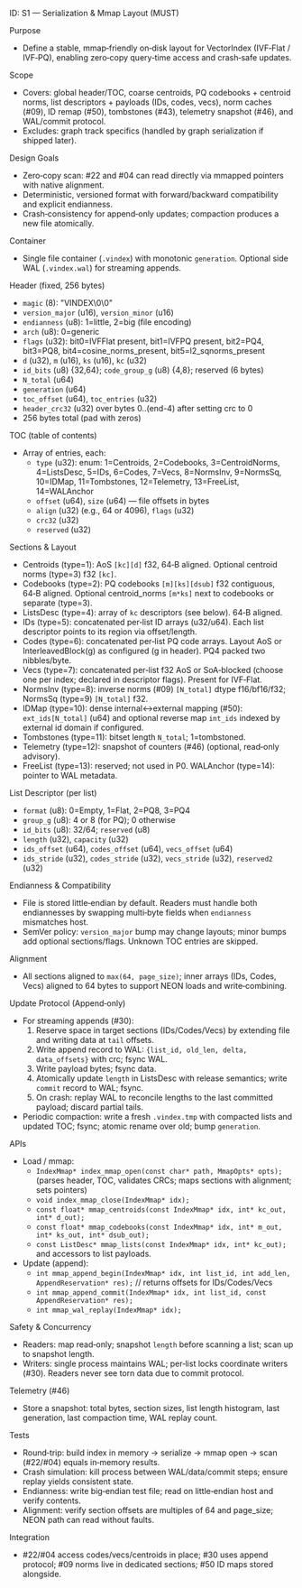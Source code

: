 ID: S1 — Serialization & Mmap Layout (MUST)

Purpose
- Define a stable, mmap‑friendly on‑disk layout for VectorIndex (IVF‑Flat / IVF‑PQ), enabling zero‑copy query‑time access and crash‑safe updates.

Scope
- Covers: global header/TOC, coarse centroids, PQ codebooks + centroid norms, list descriptors + payloads (IDs, codes, vecs), norm caches (#09), ID remap (#50), tombstones (#43), telemetry snapshot (#46), and WAL/commit protocol.
- Excludes: graph track specifics (handled by graph serialization if shipped later).

Design Goals
- Zero‑copy scan: #22 and #04 can read directly via mmapped pointers with native alignment.
- Deterministic, versioned format with forward/backward compatibility and explicit endianness.
- Crash‑consistency for append‑only updates; compaction produces a new file atomically.

Container
- Single file container (`.vindex`) with monotonic `generation`. Optional side WAL (`.vindex.wal`) for streaming appends.

Header (fixed, 256 bytes)
- `magic` (8): "VINDEX\0\0"
- `version_major` (u16), `version_minor` (u16)
- `endianness` (u8): 1=little, 2=big (file encoding)
- `arch` (u8): 0=generic
- `flags` (u32): bit0=IVFFlat present, bit1=IVFPQ present, bit2=PQ4, bit3=PQ8, bit4=cosine_norms_present, bit5=l2_sqnorms_present
- `d` (u32), `m` (u16), `ks` (u16), `kc` (u32)
- `id_bits` (u8) {32,64}; `code_group_g` (u8) {4,8}; reserved (6 bytes)
- `N_total` (u64)
- `generation` (u64)
- `toc_offset` (u64), `toc_entries` (u32)
- `header_crc32` (u32) over bytes 0..(end-4) after setting crc to 0
- 256 bytes total (pad with zeros)

TOC (table of contents)
- Array of entries, each:
  - `type` (u32): enum: 1=Centroids, 2=Codebooks, 3=CentroidNorms, 4=ListsDesc, 5=IDs, 6=Codes, 7=Vecs, 8=NormsInv, 9=NormsSq, 10=IDMap, 11=Tombstones, 12=Telemetry, 13=FreeList, 14=WALAnchor
  - `offset` (u64), `size` (u64) — file offsets in bytes
  - `align` (u32) (e.g., 64 or 4096), `flags` (u32)
  - `crc32` (u32)
  - `reserved` (u32)

Sections & Layout
- Centroids (type=1): AoS `[kc][d]` f32, 64‑B aligned. Optional centroid norms (type=3) f32 `[kc]`.
- Codebooks (type=2): PQ codebooks `[m][ks][dsub]` f32 contiguous, 64‑B aligned. Optional centroid_norms `[m*ks]` next to codebooks or separate (type=3).
- ListsDesc (type=4): array of `kc` descriptors (see below). 64‑B aligned.
- IDs (type=5): concatenated per‑list ID arrays (u32/u64). Each list descriptor points to its region via offset/length.
- Codes (type=6): concatenated per‑list PQ code arrays. Layout AoS or InterleavedBlock(g) as configured (g in header). PQ4 packed two nibbles/byte.
- Vecs (type=7): concatenated per‑list f32 AoS or SoA‑blocked (choose one per index; declared in descriptor flags). Present for IVF‑Flat.
- NormsInv (type=8): inverse norms (#09) `[N_total]` dtype f16/bf16/f32; NormsSq (type=9) `[N_total]` f32.
- IDMap (type=10): dense internal↔external mapping (#50): `ext_ids[N_total]` (u64) and optional reverse map `int_ids` indexed by external id domain if configured.
- Tombstones (type=11): bitset length `N_total`; 1=tombstoned.
- Telemetry (type=12): snapshot of counters (#46) (optional, read‑only advisory).
- FreeList (type=13): reserved; not used in P0. WALAnchor (type=14): pointer to WAL metadata.

List Descriptor (per list)
- `format` (u8): 0=Empty, 1=Flat, 2=PQ8, 3=PQ4
- `group_g` (u8): 4 or 8 (for PQ); 0 otherwise
- `id_bits` (u8): 32/64; `reserved` (u8)
- `length` (u32), `capacity` (u32)
- `ids_offset` (u64), `codes_offset` (u64), `vecs_offset` (u64)
- `ids_stride` (u32), `codes_stride` (u32), `vecs_stride` (u32), `reserved2` (u32)

Endianness & Compatibility
- File is stored little‑endian by default. Readers must handle both endiannesses by swapping multi‑byte fields when `endianness` mismatches host.
- SemVer policy: `version_major` bump may change layouts; minor bumps add optional sections/flags. Unknown TOC entries are skipped.

Alignment
- All sections aligned to `max(64, page_size)`; inner arrays (IDs, Codes, Vecs) aligned to 64 bytes to support NEON loads and write‑combining.

Update Protocol (Append‑only)
- For streaming appends (#30):
  1) Reserve space in target sections (IDs/Codes/Vecs) by extending file and writing data at `tail` offsets.
  2) Write append record to WAL: `{list_id, old_len, delta, data_offsets}` with crc; fsync WAL.
  3) Write payload bytes; fsync data.
  4) Atomically update `length` in ListsDesc with release semantics; write `commit` record to WAL; fsync.
  5) On crash: replay WAL to reconcile lengths to the last committed payload; discard partial tails.
- Periodic compaction: write a fresh `.vindex.tmp` with compacted lists and updated TOC; fsync; atomic rename over old; bump `generation`.

APIs
- Load / mmap:
  - `IndexMmap* index_mmap_open(const char* path, MmapOpts* opts);` (parses header, TOC, validates CRCs; maps sections with alignment; sets pointers)
  - `void index_mmap_close(IndexMmap* idx);`
  - `const float* mmap_centroids(const IndexMmap* idx, int* kc_out, int* d_out);`
  - `const float* mmap_codebooks(const IndexMmap* idx, int* m_out, int* ks_out, int* dsub_out);`
  - `const ListDesc* mmap_lists(const IndexMmap* idx, int* kc_out);` and accessors to list payloads.
- Update (append):
  - `int mmap_append_begin(IndexMmap* idx, int list_id, int add_len, AppendReservation* res);` // returns offsets for IDs/Codes/Vecs
  - `int mmap_append_commit(IndexMmap* idx, int list_id, const AppendReservation* res);`
  - `int mmap_wal_replay(IndexMmap* idx);`

Safety & Concurrency
- Readers: map read‑only; snapshot `length` before scanning a list; scan up to snapshot length.
- Writers: single process maintains WAL; per‑list locks coordinate writers (#30). Readers never see torn data due to commit protocol.

Telemetry (#46)
- Store a snapshot: total bytes, section sizes, list length histogram, last generation, last compaction time, WAL replay count.

Tests
- Round‑trip: build index in memory → serialize → mmap open → scan (#22/#04) equals in‑memory results.
- Crash simulation: kill process between WAL/data/commit steps; ensure replay yields consistent state.
- Endianness: write big‑endian test file; read on little‑endian host and verify contents.
- Alignment: verify section offsets are multiples of 64 and page_size; NEON path can read without faults.

Integration
- #22/#04 access codes/vecs/centroids in place; #30 uses append protocol; #09 norms live in dedicated sections; #50 ID maps stored alongside.

